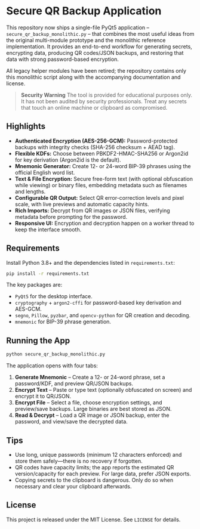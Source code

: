 # Secure QR Backup Application

This repository now ships a single-file PyQt5 application – `secure_qr_backup_monolithic.py` – that combines the most useful ideas from the original multi-module prototype and the monolithic reference implementation.  It provides an end-to-end workflow for generating secrets, encrypting data, producing QR codes/JSON backups, and restoring that data with strong password-based encryption.

All legacy helper modules have been retired; the repository contains only this monolithic script along with the accompanying documentation and license.

> **Security Warning**
> The tool is provided for educational purposes only.  It has not been audited by security professionals.  Treat any secrets that touch an online machine or clipboard as compromised.

## Highlights

- **Authenticated Encryption (AES-256-GCM):** Password-protected backups with integrity checks (SHA-256 checksum + AEAD tag).
- **Flexible KDFs:** Choose between PBKDF2-HMAC-SHA256 or Argon2id for key derivation (Argon2id is the default).
- **Mnemonic Generator:** Create 12- or 24-word BIP-39 phrases using the official English word list.
- **Text & File Encryption:** Secure free-form text (with optional obfuscation while viewing) or binary files, embedding metadata such as filenames and lengths.
- **Configurable QR Output:** Select QR error-correction levels and pixel scale, with live previews and automatic capacity hints.
- **Rich Imports:** Decrypt from QR images or JSON files, verifying metadata before prompting for the password.
- **Responsive UI:** Encryption and decryption happen on a worker thread to keep the interface smooth.

## Requirements

Install Python 3.8+ and the dependencies listed in `requirements.txt`:

```bash
pip install -r requirements.txt
```

The key packages are:

- `PyQt5` for the desktop interface.
- `cryptography` + `argon2-cffi` for password-based key derivation and AES-GCM.
- `segno`, `Pillow`, `pyzbar`, and `opencv-python` for QR creation and decoding.
- `mnemonic` for BIP-39 phrase generation.

## Running the App

```bash
python secure_qr_backup_monolithic.py
```

The application opens with four tabs:

1. **Generate Mnemonic** – Create a 12- or 24-word phrase, set a password/KDF, and preview QR/JSON backups.
2. **Encrypt Text** – Paste or type text (optionally obfuscated on screen) and encrypt it to QR/JSON.
3. **Encrypt File** – Select a file, choose encryption settings, and preview/save backups.  Large binaries are best stored as JSON.
4. **Read & Decrypt** – Load a QR image or JSON backup, enter the password, and view/save the decrypted data.

## Tips

- Use long, unique passwords (minimum 12 characters enforced) and store them safely—there is no recovery if forgotten.
- QR codes have capacity limits; the app reports the estimated QR version/capacity for each preview.  For large data, prefer JSON exports.
- Copying secrets to the clipboard is dangerous.  Only do so when necessary and clear your clipboard afterwards.

## License

This project is released under the MIT License.  See `LICENSE` for details.
